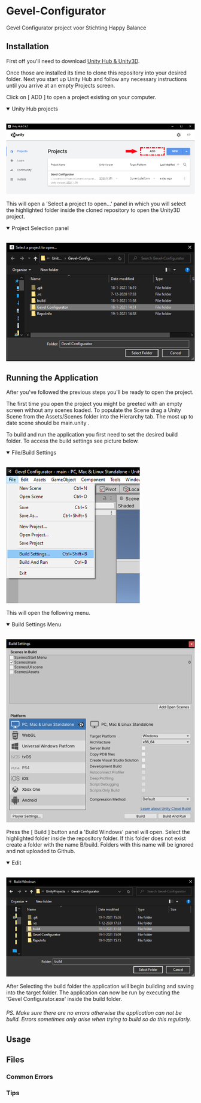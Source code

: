# Gevel-Configurator
Gevel Configurator project voor Stichting Happy Balance

## Installation
First off you'll need to download [Unity Hub & Unity3D](https://unity3d.com/get-unity/download).  

Once those are installed its time to clone this repository into your desired folder. 
Next you start up Unity Hub and follow any necessary instructions until you arrive at an empty Projects screen.

Click on [ ADD ] to open a project existing on your computer.

<details open>
<summary>Unity Hub projects</summary>
<br> 
 
![UnityHub2.png](RepoInfo/UnityHub2.png)   
 
</details>
 
This will open a 'Select a project to open...' panel in which you will select the highlighted folder inside the cloned repository to open the Unity3D project. 

<details open>
<summary>Project Selection panel</summary>
<br> 
 
![ProjectSelect.png](RepoInfo/ProjectSelect.png)

</details>

## Running the Application

After you've followed the previous steps you'll be ready to open the project.  

The first time you open the project you might be greeted with an empty screen without any scenes loaded. 
To populate the Scene drag a Unity Scene from the Assets/Scenes folder into the Hierarchy tab. The most up to date scene should be main.unity .  

To build and run the application you first need to set the desired build folder. To access the build settings see picture below. 

<details open>
<summary>File/Build Settings</summary>
<br> 
 
![FileBuildSetings.png](RepoInfo/FileBuildSettings.png)

</details>  

This will open the following menu.

<details open>
<summary>Build Settings Menu</summary>
<br> 
 
![BuildSettings.png](RepoInfo/BuildSettings.png)

</details>  

Press the [ Build ] button and a 'Build Windows' panel will open. Select the highlighted folder inside the repository folder. If this folder does not exist create a folder with the name B/build. Folders with this name will be ignored and not uploaded to Github.

<details open>
<summary>Edit</summary>
<br> 
 
![BuildFolder.png](RepoInfo/BuildFolder.png)

</details>

After Selecting the build folder the application will begin building and saving into the target folder. The application can now be run by executing the 'Gevel Configurator.exe' inside the build folder. 

###### PS. Make sure there are no errors otherwise the application can not be build. Errors sometimes only arise when trying to build so do this regularly.

## Usage



## Files



### Common Errors


### Tips




